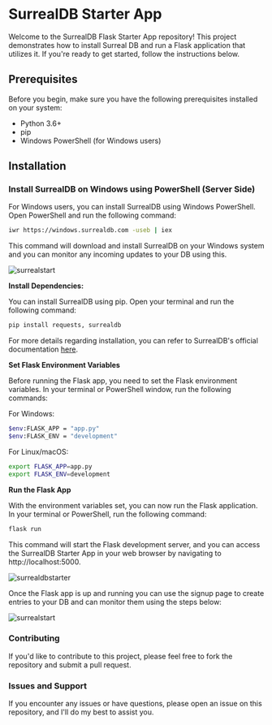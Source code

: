 # SurrealDB Starter App

Welcome to the SurrealDB Flask Starter App repository! This project demonstrates how to install Surreal DB and run a Flask application that utilizes it. If you're ready to get started, follow the instructions below.

## Prerequisites

Before you begin, make sure you have the following prerequisites installed on your system:

- Python 3.6+
- pip
- Windows PowerShell (for Windows users)

## Installation

### Install SurrealDB on Windows using PowerShell (Server Side)

For Windows users, you can install SurrealDB using Windows PowerShell. Open PowerShell and run the following command:

```bash
iwr https://windows.surrealdb.com -useb | iex
```
This command will download and install SurrealDB on your Windows system and you can monitor any incoming updates to your DB using this.

![surrealstart](https://github.com/syedzubeen/surrealdb_flask_starter_app/assets/14253061/960c8745-2120-4e6a-aef3-e2be7f97b155)

**Install Dependencies:**

You can install SurrealDB using pip. Open your terminal and run the following command:

```sh
pip install requests, surrealdb
```
For more details regarding installation, you can refer to SurrealDB's official documentation [here](https://surrealdb.com/docs/integration/sdks/python).

**Set Flask Environment Variables**

Before running the Flask app, you need to set the Flask environment variables. In your terminal or PowerShell window, run the following commands:

For Windows:

```bash
$env:FLASK_APP = "app.py"
$env:FLASK_ENV = "development"
```
For Linux/macOS:

```bash
export FLASK_APP=app.py
export FLASK_ENV=development
```
**Run the Flask App**

With the environment variables set, you can now run the Flask application. In your terminal or PowerShell, run the following command:

```bash
flask run
```
This command will start the Flask development server, and you can access the SurrealDB Starter App in your web browser by navigating to http://localhost:5000.

![surrealdbstarter](https://github.com/syedzubeen/surrealdb_flask_starter_app/assets/14253061/b842b329-c6c1-4809-8f25-e9ed802ab60d)

Once the Flask app is up and running you can use the signup page to create entries to your DB and can monitor them using the steps below:

![surrealstart](https://github.com/syedzubeen/surrealdb_flask_starter_app/assets/14253061/960c8745-2120-4e6a-aef3-e2be7f97b155)

### Contributing
If you'd like to contribute to this project, please feel free to fork the repository and submit a pull request.

### Issues and Support
If you encounter any issues or have questions, please open an issue on this repository, and I'll do my best to assist you.
